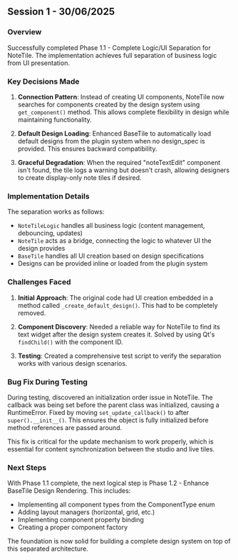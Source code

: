 ## Session 1 - 30/06/2025

### Overview
Successfully completed Phase 1.1 - Complete Logic/UI Separation for NoteTile. The implementation achieves full separation of business logic from UI presentation.

### Key Decisions Made

1. **Connection Pattern**: Instead of creating UI components, NoteTile now searches for components created by the design system using `get_component()` method. This allows complete flexibility in design while maintaining functionality.

2. **Default Design Loading**: Enhanced BaseTile to automatically load default designs from the plugin system when no design_spec is provided. This ensures backward compatibility.

3. **Graceful Degradation**: When the required "noteTextEdit" component isn't found, the tile logs a warning but doesn't crash, allowing designers to create display-only note tiles if desired.

### Implementation Details

The separation works as follows:
- `NoteTileLogic` handles all business logic (content management, debouncing, updates)
- `NoteTile` acts as a bridge, connecting the logic to whatever UI the design provides
- `BaseTile` handles all UI creation based on design specifications
- Designs can be provided inline or loaded from the plugin system

### Challenges Faced

1. **Initial Approach**: The original code had UI creation embedded in a method called `_create_default_design()`. This had to be completely removed.

2. **Component Discovery**: Needed a reliable way for NoteTile to find its text widget after the design system creates it. Solved by using Qt's `findChild()` with the component ID.

3. **Testing**: Created a comprehensive test script to verify the separation works with various design scenarios.

### Bug Fix During Testing

During testing, discovered an initialization order issue in NoteTile. The callback was being set before the parent class was initialized, causing a RuntimeError. Fixed by moving `set_update_callback()` to after `super().__init__()`. This ensures the object is fully initialized before method references are passed around.

This fix is critical for the update mechanism to work properly, which is essential for content synchronization between the studio and live tiles.
### Next Steps

With Phase 1.1 complete, the next logical step is Phase 1.2 - Enhance BaseTile Design Rendering. This includes:
- Implementing all component types from the ComponentType enum
- Adding layout managers (horizontal, grid, etc.)
- Implementing component property binding
- Creating a proper component factory

The foundation is now solid for building a complete design system on top of this separated architecture.
